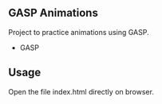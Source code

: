 ## GASP Animations
Project to practice animations using GASP.

- GASP

## Usage

Open the file index.html directly on browser.
